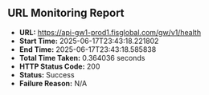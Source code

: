 ## URL Monitoring Report

- **URL:** https://api-gw1-prod1.fisglobal.com/gw/v1/health
- **Start Time:** 2025-06-17T23:43:18.221802
- **End Time:** 2025-06-17T23:43:18.585838
- **Total Time Taken:** 0.364036 seconds
- **HTTP Status Code:** 200
- **Status:** Success
- **Failure Reason:** N/A
